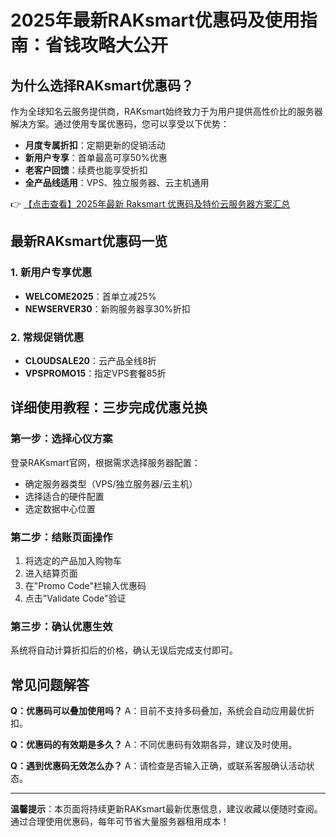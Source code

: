 # 2025年最新RAKsmart优惠码及使用指南：省钱攻略大公开

## 为什么选择RAKsmart优惠码？

作为全球知名云服务提供商，RAKsmart始终致力于为用户提供高性价比的服务器解决方案。通过使用专属优惠码，您可以享受以下优势：

- **月度专属折扣**：定期更新的促销活动
- **新用户专享**：首单最高可享50%优惠
- **老客户回馈**：续费也能享受折扣
- **全产品线适用**：VPS、独立服务器、云主机通用

👉 [【点击查看】2025年最新 Raksmart 优惠码及特价云服务器方案汇总](https://bit.ly/raksmart)

## 最新RAKsmart优惠码一览

### 1. 新用户专享优惠
- **WELCOME2025**：首单立减25%
- **NEWSERVER30**：新购服务器享30%折扣

### 2. 常规促销优惠
- **CLOUDSALE20**：云产品全线8折
- **VPSPROMO15**：指定VPS套餐85折

## 详细使用教程：三步完成优惠兑换

### 第一步：选择心仪方案
登录RAKsmart官网，根据需求选择服务器配置：
- 确定服务器类型（VPS/独立服务器/云主机）
- 选择适合的硬件配置
- 选定数据中心位置

### 第二步：结账页面操作
1. 将选定的产品加入购物车
2. 进入结算页面
3. 在"Promo Code"栏输入优惠码
4. 点击"Validate Code"验证

### 第三步：确认优惠生效
系统将自动计算折扣后的价格，确认无误后完成支付即可。

## 常见问题解答

**Q：优惠码可以叠加使用吗？**
A：目前不支持多码叠加，系统会自动应用最优折扣。

**Q：优惠码的有效期是多久？**
A：不同优惠码有效期各异，建议及时使用。

**Q：遇到优惠码无效怎么办？**
A：请检查是否输入正确，或联系客服确认活动状态。

---

**温馨提示**：本页面将持续更新RAKsmart最新优惠信息，建议收藏以便随时查阅。通过合理使用优惠码，每年可节省大量服务器租用成本！